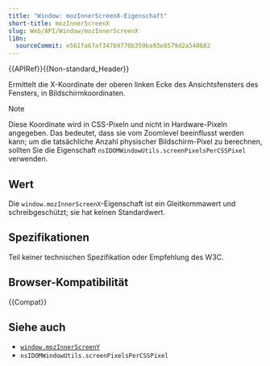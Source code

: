 ```yaml
---
title: "Window: mozInnerScreenX-Eigenschaft"
short-title: mozInnerScreenX
slug: Web/API/Window/mozInnerScreenX
l10n:
  sourceCommit: e561fa67af347b9770b359ba93e8579d2a540682
---
```


{{APIRef}}{{Non-standard_Header}}

Ermittelt die X-Koordinate der oberen linken Ecke des Ansichtsfensters des Fensters, in Bildschirmkoordinaten.

> [!NOTE]
> Diese Koordinate wird in CSS-Pixeln und nicht in Hardware-Pixeln angegeben. Das bedeutet, dass sie vom Zoomlevel beeinflusst werden kann; um die tatsächliche Anzahl physischer Bildschirm-Pixel zu berechnen, sollten Sie die Eigenschaft `nsIDOMWindowUtils.screenPixelsPerCSSPixel` verwenden.

## Wert

Die `window.mozInnerScreenX`-Eigenschaft ist ein Gleitkommawert und schreibgeschützt; sie hat keinen Standardwert.

## Spezifikationen

Teil keiner technischen Spezifikation oder Empfehlung des W3C.

## Browser-Kompatibilität

{{Compat}}

## Siehe auch

- [`window.mozInnerScreenY`](/de/docs/Web/API/Window/mozInnerScreenY)
- `nsIDOMWindowUtils.screenPixelsPerCSSPixel`
